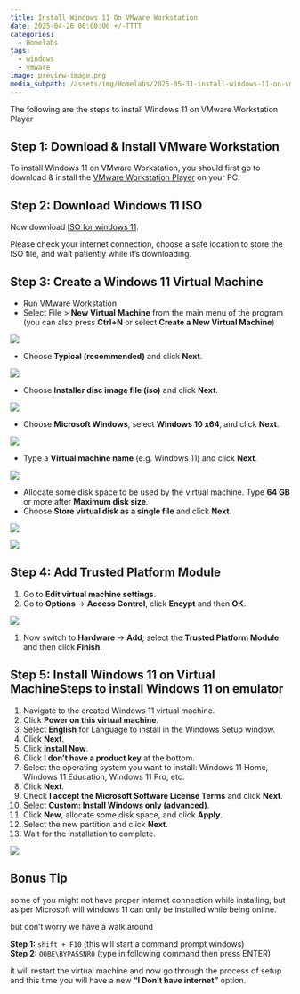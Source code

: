 ```yaml
---
title: Install Windows 11 On VMware Workstation
date: 2025-04-26 00:00:00 +/-TTTT
categories:
  - Homelabs
tags:
  - windows
  - vmware
image: preview-image.png
media_subpath: /assets/img/Homelabs/2025-05-31-install-windows-11-on-vmware-workstation/
---
```


The following are the steps to install Windows 11 on VMware Workstation Player

## Step 1: Download & Install VMware Workstation

To install Windows 11 on VMware Workstation, you should first go to download & install the [VMware Workstation Player](https://www.vmware.com/products/workstation-player/workstation-player-evaluation.html) on your PC.

## Step 2: Download Windows 11 ISO

Now download [ISO for windows 11](https://www.microsoft.com/software-download/windows11).

Please check your internet connection, choose a safe location to store the ISO file, and wait patiently while it’s downloading.

## Step 3: Create a Windows 11 Virtual Machine

* Run VMware Workstation
* Select File > **New Virtual Machine** from the main menu of the program (you can also press **Ctrl+N** or select **Create a New Virtual Machine**)

![](2025-05-31-install-windows-11-on-vmware-workstation-2.png)

* Choose **Typical (recommended)** and click **Next**.

![](2025-05-31-install-windows-11-on-vmware-workstation-3.png)

* Choose **Installer disc image file (iso)** and click **Next**.

![](2025-05-31-install-windows-11-on-vmware-workstation-4.png)

* Choose **Microsoft Windows**, select **Windows 10 x64**, and click **Next**.

![](2025-05-31-install-windows-11-on-vmware-workstation-5.png)

* Type a **Virtual machine name** (e.g. Windows 11) and click **Next**.

![](2025-05-31-install-windows-11-on-vmware-workstation-6.png)

* Allocate some disk space to be used by the virtual machine. Type **64 GB** or more after **Maximum disk size**.
* Choose **Store virtual disk as a single file** and click **Next**.

![](2025-05-31-install-windows-11-on-vmware-workstation-7.png)

![](2025-05-31-install-windows-11-on-vmware-workstation-8.png)

## Step 4: Add Trusted Platform Module

1. Go to **Edit virtual machine settings**.
2. Go to **Options** -> **Access Control**, click **Encypt** and then **OK**.

![](2025-05-31-install-windows-11-on-vmware-workstation-9.png)

1. Now switch to **Hardware** -> **Add**, select the **Trusted Platform Module** and then click **Finish**.

## Step 5: Install Windows 11 on Virtual MachineSteps to install Windows 11 on emulator

1. Navigate to the created Windows 11 virtual machine.
2. Click **Power on this virtual machine**.
3. Select **English** for Language to install in the Windows Setup window.
4. Click **Next**.
5. Click **Install Now**.
6. Click **I don’t have a product key** at the bottom.
7. Select the operating system you want to install: Windows 11 Home, Windows 11 Education, Windows 11 Pro, etc.
8. Click **Next**.
9. Check **I accept the Microsoft Software License Terms** and click **Next**.
10. Select **Custom: Install Windows only (advanced)**.
11. Click **New**, allocate some disk space, and click **Apply**.
12. Select the new partition and click **Next**.
13. Wait for the installation to complete.

![](2025-05-31-install-windows-11-on-vmware-workstation-10.png)

## Bonus Tip

some of you might not have proper internet connection while installing, but as per Microsoft will windows 11 can only be installed while being online.

but don’t worry we have a walk around

**Step 1:** `shift + F10` (this will start a command prompt windows)\
**Step 2:** `OOBE\BYPASSNRO` (type in following command then press ENTER)

it will restart the virtual machine and now go through the process of setup and this time you will have a new **“I Don’t have internet”** option.
